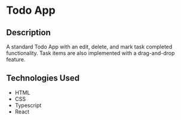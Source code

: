 # Todo App

## Description
A standard Todo App with an edit, delete, and mark task completed functionality. Task items are also implemented with a drag-and-drop feature.

## Technologies Used
- HTML
- CSS
- Typescript
- React
